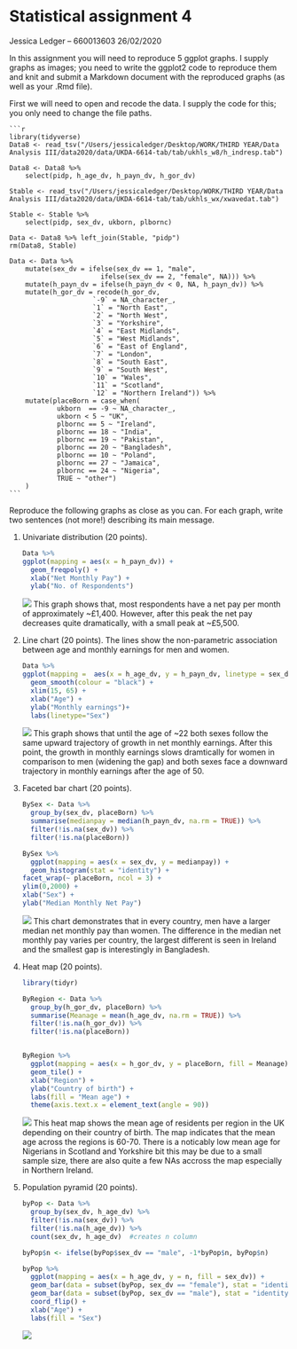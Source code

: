 Statistical assignment 4
================
Jessica Ledger – 660013603
26/02/2020

In this assignment you will need to reproduce 5 ggplot graphs. I supply
graphs as images; you need to write the ggplot2 code to reproduce them
and knit and submit a Markdown document with the reproduced graphs (as
well as your .Rmd file).

First we will need to open and recode the data. I supply the code for
this; you only need to change the file paths.

    ```r
    library(tidyverse)
    Data8 <- read_tsv("/Users/jessicaledger/Desktop/WORK/THIRD YEAR/Data Analysis III/data2020/data/UKDA-6614-tab/tab/ukhls_w8/h_indresp.tab")
    
    Data8 <- Data8 %>%
        select(pidp, h_age_dv, h_payn_dv, h_gor_dv)
    
    Stable <- read_tsv("/Users/jessicaledger/Desktop/WORK/THIRD YEAR/Data Analysis III/data2020/data/UKDA-6614-tab/tab/ukhls_wx/xwavedat.tab")
    
    Stable <- Stable %>%
        select(pidp, sex_dv, ukborn, plbornc)
    
    Data <- Data8 %>% left_join(Stable, "pidp")
    rm(Data8, Stable)
    
    Data <- Data %>%
        mutate(sex_dv = ifelse(sex_dv == 1, "male",
                           ifelse(sex_dv == 2, "female", NA))) %>%
        mutate(h_payn_dv = ifelse(h_payn_dv < 0, NA, h_payn_dv)) %>%
        mutate(h_gor_dv = recode(h_gor_dv,
                         `-9` = NA_character_,
                         `1` = "North East",
                         `2` = "North West",
                         `3` = "Yorkshire",
                         `4` = "East Midlands",
                         `5` = "West Midlands",
                         `6` = "East of England",
                         `7` = "London",
                         `8` = "South East",
                         `9` = "South West",
                         `10` = "Wales",
                         `11` = "Scotland",
                         `12` = "Northern Ireland")) %>%
        mutate(placeBorn = case_when(
                ukborn  == -9 ~ NA_character_,
                ukborn < 5 ~ "UK",
                plbornc == 5 ~ "Ireland",
                plbornc == 18 ~ "India",
                plbornc == 19 ~ "Pakistan",
                plbornc == 20 ~ "Bangladesh",
                plbornc == 10 ~ "Poland",
                plbornc == 27 ~ "Jamaica",
                plbornc == 24 ~ "Nigeria",
                TRUE ~ "other")
        )
    ```

Reproduce the following graphs as close as you can. For each graph,
write two sentences (not more\!) describing its main message.

1.  Univariate distribution (20 points).
    
    ``` r
    Data %>%
    ggplot(mapping = aes(x = h_payn_dv)) +
      geom_freqpoly() +
      xlab("Net Monthly Pay") +
      ylab("No. of Respondents")
    ```
    
    ![](ASS.-4--MD-_files/figure-gfm/unnamed-chunk-2-1.png)<!-- --> This
    graph shows that, most respondents have a net pay per month of
    approximately ~£1,400. However, after this peak the net pay
    decreases quite dramatically, with a small peak at ~£5,500.

2.  Line chart (20 points). The lines show the non-parametric
    association between age and monthly earnings for men and women.
    
    ``` r
    Data %>%
    ggplot(mapping =  aes(x = h_age_dv, y = h_payn_dv, linetype = sex_dv)) +
      geom_smooth(colour = "black") +
      xlim(15, 65) +
      xlab("Age") +
      ylab("Monthly earnings")+
      labs(linetype="Sex")
    ```
    
    ![](ASS.-4--MD-_files/figure-gfm/unnamed-chunk-3-1.png)<!-- --> This
    graph shows that until the age of ~22 both sexes follow the same
    upward trajectory of growth in net monthly earnings. After this
    point, the growth in monthly earnings slows dramtically for women in
    comparison to men (widening the gap) and both sexes face a downward
    trajectory in monthly earnings after the age of 50.

3.  Faceted bar chart (20 points).
    
    ``` r
    BySex <- Data %>%
      group_by(sex_dv, placeBorn) %>%
      summarise(medianpay = median(h_payn_dv, na.rm = TRUE)) %>%
      filter(!is.na(sex_dv)) %>%
      filter(!is.na(placeBorn))
    
    BySex %>%
      ggplot(mapping = aes(x = sex_dv, y = medianpay)) + 
      geom_histogram(stat = "identity") +
    facet_wrap(~ placeBorn, ncol = 3) +
    ylim(0,2000) +
    xlab("Sex") +
    ylab("Median Monthly Net Pay")
    ```
    
    ![](ASS.-4--MD-_files/figure-gfm/unnamed-chunk-4-1.png)<!-- --> This
    chart demonstrates that in every country, men have a larger median
    net monthly pay than women. The difference in the median net monthly
    pay varies per country, the largest different is seen in Ireland and
    the smallest gap is interestingly in Bangladesh.

4.  Heat map (20 points).
    
    ``` r
    library(tidyr)
    
    ByRegion <- Data %>% 
      group_by(h_gor_dv, placeBorn) %>%
      summarise(Meanage = mean(h_age_dv, na.rm = TRUE)) %>%
      filter(!is.na(h_gor_dv)) %>%
      filter(!is.na(placeBorn))
    
    
    ByRegion %>%
      ggplot(mapping = aes(x = h_gor_dv, y = placeBorn, fill = Meanage)) +
      geom_tile() +
      xlab("Region") +
      ylab("Country of birth") +
      labs(fill = "Mean age") +
      theme(axis.text.x = element_text(angle = 90))
    ```
    
    ![](ASS.-4--MD-_files/figure-gfm/unnamed-chunk-5-1.png)<!-- --> This
    heat map shows the mean age of residents per region in the UK
    depending on their country of birth. The map indicates that the mean
    age across the regions is 60-70. There is a noticably low mean age
    for Nigerians in Scotland and Yorkshire bit this may be due to a
    small sample size, there are also quite a few NAs accross the map
    especially in Northern Ireland.

5.  Population pyramid (20 points).
    
    ``` r
    byPop <- Data %>%
      group_by(sex_dv, h_age_dv) %>%
      filter(!is.na(sex_dv)) %>%
      filter(!is.na(h_age_dv)) %>%
      count(sex_dv, h_age_dv)  #creates n column
    
    byPop$n <- ifelse(byPop$sex_dv == "male", -1*byPop$n, byPop$n)
    
    byPop %>%  
      ggplot(mapping = aes(x = h_age_dv, y = n, fill = sex_dv)) + 
      geom_bar(data = subset(byPop, sex_dv == "female"), stat = "identity",      colour = "red") +
      geom_bar(data = subset(byPop, sex_dv == "male"), stat = "identity", colour = "blue") + 
      coord_flip() +
      xlab("Age") +
      labs(fill = "Sex")
    ```
    
    ![](ASS.-4--MD-_files/figure-gfm/unnamed-chunk-6-1.png)<!-- -->
